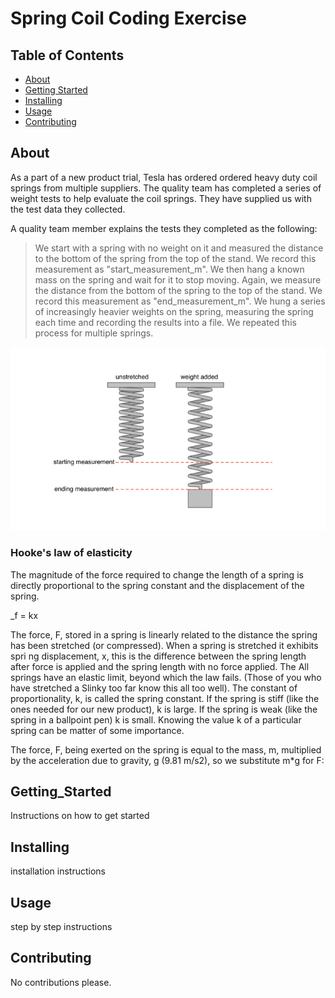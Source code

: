 # Spring Coil Coding Exercise

## Table of Contents
- [About](#about)
- [Getting Started](#getting_started)
- [Installing](#installing)
- [Usage](#usage)
- [Contributing](#Contributing)

## About
As a part of a new product trial, Tesla has ordered ordered heavy duty coil springs from multiple suppliers. The quality team has completed a series of weight tests to help evaluate the coil springs. They have supplied us with the test data they collected.

A quality team member explains the tests they completed as the following:
> We start with a spring with no weight on it and measured the distance to the bottom of the spring from the top of the stand. We record this measurement as "start_measurement_m". We then hang a known mass on the spring and wait for it to stop moving. Again, we measure the distance from the bottom of the spring to the top of the stand. We record this measurement as "end_measurement_m". We hung a series of increasingly heavier weights on the spring, measuring the spring each time and recording the results into a file. We repeated this process for multiple springs.

<p align="center">
  <img src='img/spring_test.png' alt='spring image' />
</p>

### Hooke's law of elasticity
The magnitude of the force required to change the length of a spring is directly proportional to the spring constant and the displacement of the spring.

_f = kx

The force, F, stored in a spring is linearly related to the distance the spring has been stretched (or compressed). When a spring is stretched it exhibits spri ng displacement, x, this is the difference between the spring length after force is applied and the spring length with no force applied. The All springs have an elastic limit, beyond which the law fails. (Those of you who have stretched a Slinky too far know this all too well). The constant of proportionality, k, is called the spring constant. If the spring is stiff (like the ones needed for our new product), k is large. If the spring is weak (like the spring in a ballpoint pen) k is small. Knowing the value k of a particular spring can be matter of some importance.

The force, F, being exerted on the spring is equal to the mass, m, multiplied by the acceleration due to gravity, g (9.81 m/s2), so we substitute m*g for F:

## Getting_Started
Instructions on how to get started

## Installing
installation instructions

## Usage
step by step instructions

## Contributing
No contributions please.
